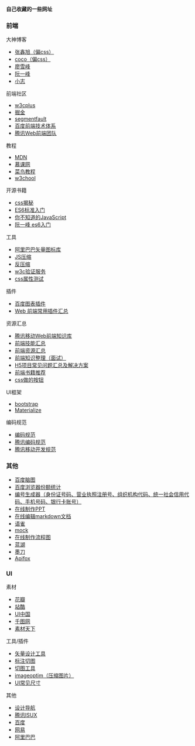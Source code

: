 
#### 自己收藏的一些网址 

### 前端

大神博客
* [张鑫旭（偏css）](http://www.zhangxinxu.com/)
* [coco（偏css）](http://www.cnblogs.com/coco1s/)
* [廖雪峰](http://www.liaoxuefeng.com/)
* [阮一峰](http://www.ruanyifeng.com/)
* [小志](https://linxz.github.io/blog/)

前端社区
* [w3cplus](http://www.w3cplus.com/)
* [掘金](https://juejin.cn/)
* [segmentfault](https://segmentfault.com/)
* [百度前端技术体系](http://efe.baidu.com/)
* [腾讯Web前端团队](http://www.alloyteam.com/)

教程
* [MDN](https://developer.mozilla.org/zh-CN/)
* [慕课网](http://www.imooc.com/)
* [菜鸟教程](http://www.runoob.com/)
* [w3chool](http://www.w3school.com.cn/)

开源书籍
* [css揭秘](https://github.com/cssmagic/CSS-Secrets)
* [ES6标准入门](http://es6.ruanyifeng.com/)
* [你不知道的JavaScript](https://github.com/JoeHetfield/You-Dont-Know-JS)
* [阮一峰 es6入门](http://es6.ruanyifeng.com/)

工具
* [阿里巴巴矢量图标库](http://www.iconfont.cn/)
* [JS压缩](http://dean.edwards.name/packer/)
* [反压缩](http://jsbeautifier.org/)
* [w3c验证服务](http://jigsaw.w3.org/css-validator/)
* [css属性测试](http://caniuse.com/)

插件
* [百度图表插件](http://echarts.baidu.com/)
* [Web 前端常用插件汇总](https://github.com/iamjoel/front-end-plugins)

资源汇总
* [腾讯移动Web前端知识库](https://github.com/AlloyTeam/Mars)
* [前端技能汇总](https://github.com/JacksonTian/fks)
* [前端资源汇总](https://github.com/helloqingfeng/Awsome-Front-End-learning-resource)
* [前端知识整理（面试）](https://github.com/markyun/My-blog/tree/master/Front-end-Developer-Questions/Questions-and-Answers)
* [H5项目常见问题汇总及解决方案](https://github.com/FrontEndZQ/HTML5-FAQ)
* [前端书籍推荐](https://github.com/jobbole/awesome-web-dev-books)
* [css做的按钮](http://simurai.com/archive/buttons/)

UI框架
* [bootstrap](http://v3.bootcss.com/css/)
* [Materialize](http://www.materialscss.com/)

编码规范
* [编码规范](http://codeguide.bootcss.com/)
* [腾讯编码规范](http://alloyteam.github.io/CodeGuide/)
* [腾讯移动开发规范](http://alloyteam.github.io/Spirit/modules/Standard/index.html#font)

### 其他

* [百度脑图](http://naotu.baidu.com/home)
* [百度浏览器份额统计](http://tongji.baidu.com/data/browser)
* [编号生成器（身份证号码、营业执照注册号、组织机构代码、统一社会信用代码、手机号码、银行卡账号）](http://xatom.coding.me/generator/)
* [在线制作PPT](http://www.ipresst.com/)
* [在线编辑markdown文档](http://mahua.jser.me/)
* [语雀](https://yuque.com/)
* [mock](http://mockjs.com/)
* [在线制作流程图](https://www.processon.com/)
* [蓝湖](https://lanhuapp.com/)
* [墨刀](https://modao.cc/)
* [Apifox](https://www.apifox.cn/)

### UI

素材
* [花瓣](http://huaban.com/)
* [站酷](http://www.zcool.com.cn/)
* [UI中国](http://www.ui.cn/)
* [千图网](http://www.58pic.com/)
* [素材天下](http://www.sucaitianxia.com/)

工具/插件
* [矢量设计工具](http://www.sketchcn.com/)
* [标注切图](http://www.fancynode.com.cn/pxcook/home)
* [切图工具](http://www.cutterman.cn/)
* [imageoptim（压缩图片）](https://imageoptim.com/mac)
* [UI常见尺寸](http://chicun.jammy.cc/)

其他
* [设计导航](http://hao.shejidaren.com/) 
* [腾讯ISUX](https://isux.tencent.com/)
* [百度](http://uxc.baidu.com/)
* [网易](http://uedc.163.com/)
* [阿里巴巴](http://www.aliued.cn/)




